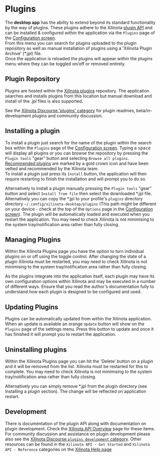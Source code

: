 # Plugins

The **desktop app** has the ability to extend beyond its standard functionality by the way of plugins. These plugins adhere to the Xilinota [plugin API](https://xilinotaapp.org/api/references/plugin_api/classes/xilinota.html) and can be installed & configured within the application via the `Plugins` page of the [Configuration screen](https://github.com/XilinJia/Xilinota/blob/dev/readme/config_screen.md).  
From this menu you can search for plugins uploaded to the plugin repository as well as manual installation of plugins using a 'Xilinota Plugin Archive' (*.jpl) file.  
Once the application is reloaded the plugins will appear within the plugins menu where they can be toggled on/off or removed entirely.

## Plugin Repository

Plugins are hosted within the [Xilinota plugins](https://github.com/xilinota/plugins) repository. The application searches and installs plugins from this location but manual download and install of the .jpl files is also supported.

See the [Xilinota Discourse 'plugins' category](https://discourse.xilinotaapp.org/c/plugins/18) for plugin readmes, beta/in-development plugins and community discussion.

## Installing a plugin

To install a plugin just search for the name of the plugin within the search box within the `Plugins` page of the [Configuration screen](https://github.com/XilinJia/Xilinota/blob/dev/readme/config_screen.md). Typing a <kbd>space</kbd> will display all plugins or you can browse the repository by pressing the `Plugin tools` "gear" button and selecting `Browse all plugins`.  
[Recommended plugins](https://github.com/xilinota/plugins/blob/master/readme/recommended.md#recommended-plugins) are marked by a gold crown icon and have been vetted and recommended by the Xilinota team.  
To install a plugin just press its `Install` button, the application will then require restarting to finish the installation and will prompt you to do so.  

Alternatively to install a plugin manually pressing the `Plugin tools` "gear" button and select `Install from file` then select the downloaded *.jpl file. Alternatively you can copy the *.jpl to your profile's `plugins` directory directory `~/.config/xilinota-desktop/plugins` (This path might be different on your device - check at the top of the `Options` page in the [Configuration screen](https://github.com/XilinJia/Xilinota/blob/dev/readme/config_screen.md)). The plugin will be automatically loaded and executed when you restart the application. You may need to check Xilinota is not minimising to the system tray/notification area rather than fully closing.

## Managing Plugins

Within the Xilinota Plugins page you have the option to turn individual plugins on or off using the toggle control. After changing the state of a plugin Xilinota must be restarted, you may need to check Xilinota is not minimising to the system tray/notification area rather than fully closing.

As the plugins integrate into the application itself, each plugin may have its own configuration options within Xilinota and may be executed in a number of different ways. Ensure that you read the author's documentation fully to understand how each plugin is designed to be configured and used.

## Updating Plugins

Plugins can be automatically updated from within the Xilinota application. When an update is available an orange `Update` button will show on the `Plugins` page of the settings menu. Press this button to update and once it has finished it will prompt you to restart the application.

## Uninstalling plugins

Within the Xilinota Plugins page you can hit the 'Delete' button on a plugin and it will be removed from the list. Xilinota must be restarted for this to complete. You may need to check Xilinota is not minimising to the system tray/notification area rather than fully closing.

Alternatively you can simply remove *.jpl from the plugin directory (see Installing a plugin section). The change will be reflected on application restart.

## Development

There is documentation of the plugin API along with documentation on plugin development. Check the [Xilinota API Overview](https://github.com/XilinJia/Xilinota/blob/dev/readme/api/overview.md) page for these items.
For community discussion and assistance on plugin development please also see the [Xilinota Discourse `plugins development` category](https://discourse.xilinotaapp.org/c/development/plugins/19).
Other resources can be found in the `Xilinota API - Get Started` and `Xilinota API - Reference` categories on the [Xilinota Help page](https://xilinotaapp.org/help/)
